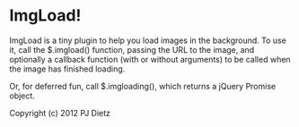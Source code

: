 ImgLoad!
=======

ImgLoad is a tiny plugin to help you load images in the background. To use it, call the $.imgload() function, passing the URL to the image, and optionally a callback function (with or without arguments) to be called when the image has finished loading.

Or, for deferred fun, call $.imgloading(), which returns a jQuery Promise object.

Copyright (c) 2012 PJ Dietz
